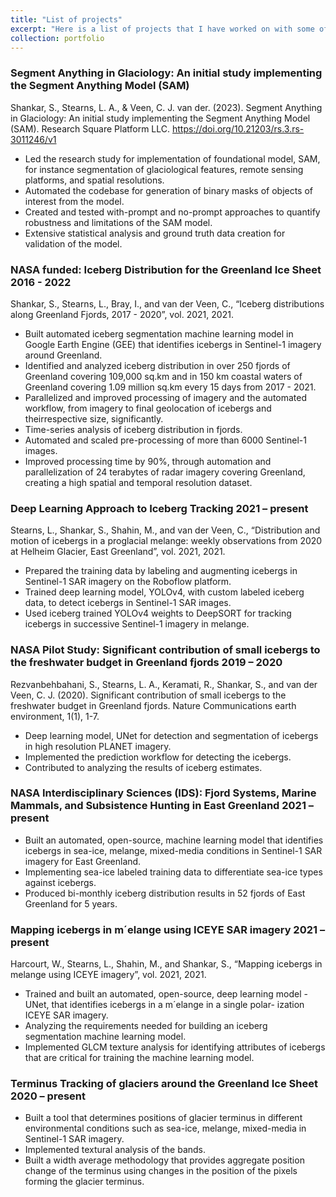 ```yaml
---
title: "List of projects"
excerpt: "Here is a list of projects that I have worked on with some of them shown in more details in the links below:"
collection: portfolio
---
```


### Segment Anything in Glaciology: An initial study implementing the Segment Anything Model (SAM)
Shankar, S., Stearns, L. A., & Veen, C. J. van der. (2023). Segment Anything in Glaciology: An initial study implementing
the Segment Anything Model (SAM). Research Square Platform LLC. https://doi.org/10.21203/rs.3.rs-3011246/v1
- Led the research study for implementation of foundational model, SAM, for instance segmentation of glaciological features, remote sensing
platforms, and spatial resolutions.
- Automated the codebase for generation of binary masks of objects of interest from the model.
- Created and tested with-prompt and no-prompt approaches to quantify robustness and limitations of the SAM model.
- Extensive statistical analysis and ground truth data creation for validation of the model. 

### NASA funded: Iceberg Distribution for the Greenland Ice Sheet 2016 - 2022
Shankar, S., Stearns, L., Bray, I., and van der Veen, C., “Iceberg distributions along Greenland Fjords, 2017 -
2020”, vol. 2021, 2021.
- Built automated iceberg segmentation machine learning model in Google Earth Engine (GEE) that identifies
icebergs in Sentinel-1 imagery around Greenland.
- Identified and analyzed iceberg distribution in over 250 fjords of Greenland covering 109,000 sq.km and in
150 km coastal waters of Greenland covering 1.09 million sq.km every 15 days from 2017 - 2021.
- Parallelized and improved processing of imagery and the automated workflow, from imagery to final
geolocation of icebergs and theirrespective size, significantly.
- Time-series analysis of iceberg distribution in fjords.
- Automated and scaled pre-processing of more than 6000 Sentinel-1 images.
- Improved processing time by 90%, through automation and parallelization of 24 terabytes of radar imagery
covering Greenland, creating a high spatial and temporal resolution dataset.

### Deep Learning Approach to Iceberg Tracking 2021 – present
Stearns, L., Shankar, S., Shahin, M., and van der Veen, C., “Distribution and motion of icebergs in a proglacial
melange: weekly observations from 2020 at Helheim Glacier, East Greenland”, vol. 2021, 2021.
- Prepared the training data by labeling and augmenting icebergs in Sentinel-1 SAR imagery on the Roboflow
platform.
- Trained deep learning model, YOLOv4, with custom labeled iceberg data, to detect icebergs in Sentinel-1
SAR images.
- Used iceberg trained YOLOv4 weights to DeepSORT for tracking icebergs in successive Sentinel-1 imagery
in melange.

### NASA Pilot Study: Significant contribution of small icebergs to the freshwater budget in Greenland fjords 2019 – 2020
Rezvanbehbahani, S., Stearns, L. A., Keramati, R., Shankar, S., and van der Veen, C. J. (2020). Significant
contribution of small icebergs to the freshwater budget in Greenland fjords. Nature Communications earth
environment, 1(1), 1-7.
- Deep learning model, UNet for detection and segmentation of icebergs in high resolution PLANET imagery.
- Implemented the prediction workflow for detecting the icebergs.
- Contributed to analyzing the results of iceberg estimates.


### NASA Interdisciplinary Sciences (IDS): Fjord Systems, Marine Mammals, and Subsistence Hunting in East Greenland 2021 – present
- Built an automated, open-source, machine learning model that identifies icebergs in sea-ice, melange,
mixed-media conditions in Sentinel-1 SAR imagery for East Greenland.
- Implementing sea-ice labeled training data to differentiate sea-ice types against icebergs.
- Produced bi-monthly iceberg distribution results in 52 fjords of East Greenland for 5 years.


### Mapping icebergs in m´elange using ICEYE SAR imagery 2021 – present
Harcourt, W., Stearns, L., Shahin, M., and Shankar, S., “Mapping icebergs in melange using ICEYE imagery”,
vol. 2021, 2021.
- Trained and built an automated, open-source, deep learning model - UNet, that identifies icebergs in a
m´elange in a single polar- ization ICEYE SAR imagery.
- Analyzing the requirements needed for building an iceberg segmentation machine learning model.
- Implemented GLCM texture analysis for identifying attributes of icebergs that are critical for training the
machine learning model.
### Terminus Tracking of glaciers around the Greenland Ice Sheet 2020 – present
- Built a tool that determines positions of glacier terminus in different environmental conditions such as
sea-ice, melange, mixed-media in Sentinel-1 SAR imagery.
- Implemented textural analysis of the bands.
- Built a width average methodology that provides aggregate position change of the terminus using changes
in the position of the pixels forming the glacier terminus.
